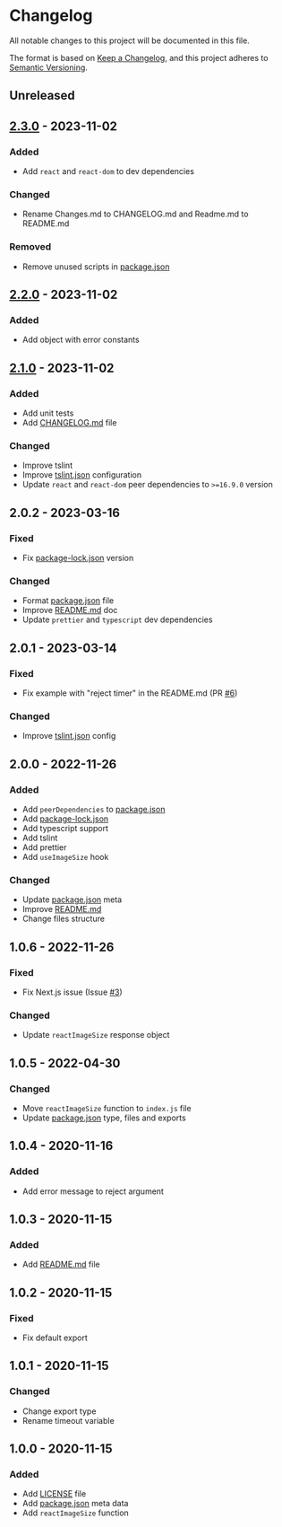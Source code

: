 # Changelog

All notable changes to this project will be documented in this file.

The format is based on [Keep a Changelog](https://keepachangelog.com/en/1.0.0/),
and this project adheres to [Semantic Versioning](https://semver.org/spec/v2.0.0.html).

## Unreleased

## [2.3.0] - 2023-11-02

### Added
- Add `react` and `react-dom` to dev dependencies

### Changed
- Rename Changes.md to CHANGELOG.md and Readme.md to README.md

### Removed
- Remove unused scripts in [package.json](package.json)

## [2.2.0] - 2023-11-02

### Added
- Add object with error constants

## [2.1.0] - 2023-11-02

### Added
- Add unit tests
- Add [CHANGELOG.md](CHANGELOG.md) file

### Changed
- Improve tslint
- Improve [tslint.json](tslint.json) configuration
- Update `react` and `react-dom` peer dependencies to `>=16.9.0` version

## 2.0.2 - 2023-03-16

### Fixed
- Fix [package-lock.json](package-lock.json) version

### Changed
- Format [package.json](package.json) file
- Improve [README.md](README.md) doc
- Update `prettier` and `typescript` dev dependencies

## 2.0.1 - 2023-03-14

### Fixed
- Fix example with "reject timer" in the README.md (PR [#6](https://github.com/andreyk1512/react-image-size/pull/6))

### Changed
- Improve [tslint.json](tslint.json) config

## 2.0.0 - 2022-11-26

### Added
- Add `peerDependencies` to [package.json](package.json)
- Add [package-lock.json](package-lock.json)
- Add typescript support
- Add tslint
- Add prettier
- Add `useImageSize` hook

### Changed
- Update [package.json](package.json) meta
- Improve [README.md](README.md)
- Change files structure

## 1.0.6 - 2022-11-26

### Fixed
- Fix Next.js issue (Issue [#3](https://github.com/andreyk1512/react-image-size/issues/3))

### Changed
- Update `reactImageSize` response object

## 1.0.5 - 2022-04-30

### Changed
- Move `reactImageSize` function to `index.js` file
- Update [package.json](package.json) type, files and exports

## 1.0.4 - 2020-11-16

### Added
- Add error message to reject argument

## 1.0.3 - 2020-11-15

### Added
- Add [README.md](README.md) file

## 1.0.2 - 2020-11-15

### Fixed
- Fix default export

## 1.0.1 - 2020-11-15

### Changed
- Change export type
- Rename timeout variable

## 1.0.0 - 2020-11-15

### Added
- Add [LICENSE](LICENSE) file
- Add [package.json](package.json) meta data
- Add `reactImageSize` function

[2.3.0]: https://github.com/andreyk1512/react-image-size/releases/tag/v2.3.0
[2.2.0]: https://github.com/andreyk1512/react-image-size/releases/tag/v2.2.0
[2.1.0]: https://github.com/andreyk1512/react-image-size/releases/tag/v2.1.0
